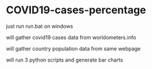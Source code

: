 # COVID19-cases-percentage

just run run.bat on windows

will gather covid19 cases data from worldometers.info

will gather country population data from same webpage

will run 3 python scripts and generate bar charts 
